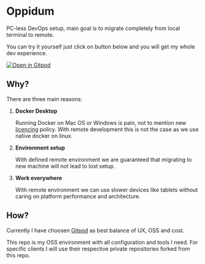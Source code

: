 # Oppidum

PC-less DevOps setup, main goal is to migrate completely from local terminal to remote.

You can try it yourself just click on button below and you will get my whole dev experience.

[![Open in Gitpod](https://gitpod.io/button/open-in-gitpod.svg)](https://gitpod.io/#https://github.com/elmariofredo/Oppidum)

## Why?

There are three main reasons:

1. **Docker Desktop**

   Running Docker on Mac OS or Windows is pain, not to mention new [licencing](https://www.docker.com/pricing/faq) policy. With remote development this is not the case as we use native docker on linux.

2. **Environment setup**

   With defined remote environment we are guaranteed that migrating to new machine will not lead to lost setup.

3. **Work everywhere**

   With remote environment we can use slower devices like tablets without caring on platform performance and architecture.

## How?

Currently I have choosen [Gitpod](https://gitpod.io/) as best balance of UX, OSS and cost. 

This repo is my OSS environment with all configuration and tools I need. For specific clients I will use their respective private repositories forked from this repo.
